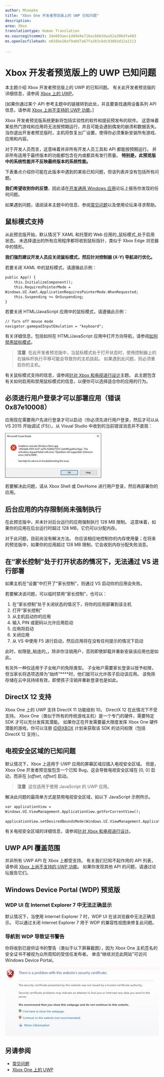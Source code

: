 ```yaml
---
author: Mtoepke
title: "Xbox One 开发者预览版上的 UWP 已知问题"
description: 
area: Xbox
translationtype: Human Translation
ms.sourcegitcommit: 3de603aec1dd4d4e716acbbb3daa52a306dfa403
ms.openlocfilehash: e016be20af9a0d7a67fa383cbdc93083d12a1113

---
```


# Xbox 开发者预览版上的 UWP 已知问题

本主题介绍 Xbox 开发者预览版上的 UWP 的已知问题。 有关此开发者预览版的详细信息，请参阅 [Xbox 上的 UWP](index.md)。 

\[如果你通过某个 API 参考主题中的链接转到此处，并且要查找通用设备系列 API 信息，请参阅 [Xbox 上尚不支持的 UWP 功能](http://go.microsoft.com/fwlink/?LinkID=760755)。\]

Xbox 开发者预览版系统更新将包括实验性的软件和提前预发布的软件。 这意味着某些热门游戏和应用将无法按预期运行，并且可能会遇到偶发的崩溃和数据丢失。 当你退出开发者预览版时，主机将恢复出厂设置，使得你必须重新安装所有游戏、应用和内容。

对于开发人员而言，这意味着并非所有开发人员工具和 API 都能按预期运行。 并非所有适用于最终版本的功能都包含在内或都具有发行质量。 
**特别是，此预览版中的系统性能并不反映最终版本的系统性能。**

下表重点介绍你可能在此版本中遇到的某些已知问题，但该列表并没有包括所有问题。 

**我们希望收到你的反馈**，因此请在[开发通用 Windows 应用](https://social.msdn.microsoft.com/Forums/windowsapps/en-US/home?forum=wpdevelop)论坛上报告你发现的任何问题。 

如果遇到问题，请阅读本主题中的信息、参阅[常见问题](frequently-asked-questions.md)以及使用论坛来寻求帮助。


<!--## Developing games-->

## 鼠标模式支持

从此预览版开始，默认情况下 XAML 和托管的 Web 应用的_鼠标模式_处于启用状态。 未选择退出的所有应用程序都将收到鼠标指针，类似于 Xbox Edge 浏览器中的情形。

**我们强烈建议开发人员应关闭鼠标模式，然后针对控制器 (X-Y) 导航进行优化。**

若要关闭 XAML 中的鼠标模式，请遵循此示例：

```code
public App() {
    this.InitializeComponent();
    this.RequiresPointerMode = Windows.UI.Xaml.ApplicationRequiresPointerMode.WhenRequested;
    this.Suspending += OnSuspending;
}
```

若要关闭 HTML/JavaScript 应用中的鼠标模式，请遵循此示例：

```code
// Turn off mouse mode
navigator.gamepadInputEmulation = "keyboard";
```

有关详细信息，包括如何在 HTML/JavaScript 应用中打开方向导航，请参阅[如何禁用鼠标模式](how-to-disable-mouse-mode.md#html)。

> **注意**&nbsp;&nbsp;在此开发者预览版中，当鼠标模式处于打开状态时，使用控制器上的右操纵杆执行平移可能会导致你的主机挂起。 如果遇到此问题，则必须重启你的主机。

有关鼠标模式支持的信息，请参阅[针对 Xbox 和电视进行设计](https://msdn.microsoft.com/windows/uwp/input-and-devices/designing-for-tv?f=255&MSPPError=-2147217396#mouse-mode)主题。 此主题包含有关如何启用和禁用鼠标模式的信息，以便你可以选择适合你的应用的行为。

## 必须进行用户登录才可以部署应用（错误 0x87e10008）

应用现在需要用户先进行登录才可以启动（你必须先进行用户登录，然后才可以从 VS 2015 开始调试 (F5)）。从 Visual Studio 中收到的当前错误消息并不直观：
 
![无法激活 Windows 应用商店应用](images/windows-store-app-activation-error.jpg)
 
若要解决此问题，请从 Xbox Shell 或 DevHome 进行用户登录，然后再部署你的应用。
 
## 后台应用的内存限制尚未强制执行
 
在此预览版中，并未针对后台运行的应用强制执行 128 MB 限制。 这意味着，如果你的应用在后台运行时超过 128 MB，它仍可以分配内存。
 
对于此问题，目前尚没有解决方法。 你应该相应地控制你的内存使用量；在将来的预览版中，如果你的应用超过 128 MB 限制，它会收到内存分配失败消息。
 
## 在“家长控制”处于打开状态的情况下，无法通过 VS 进行部署

如果主机在“设置”中打开了“家长控制”，则通过 VS 启动你的应用会失败。

若要解决该问题，可以临时禁用“家长控制”，也可以：
1. 在“家长控制”处于关闭状态的情况下，将你的应用部署到该主机
2. 打开“家长控制”
3. 从主机启动你的应用
4. 输入 PIN 或密码以允许应用启动
5. 应用将启动
6. 关闭应用
7. 从 VS 中使用 F5 进行启动，然后应用将在没有任何提示的情况下启动

此时，权限是_粘连的_，除非你注销用户，否则即使卸载并重新安装该应用也是如此。
 
有另外一种仅适用于子女帐户的免除类型。 子女帐户需要家长登录以授予权限，但当家长将选项选择为“始终”****时，他们就可以允许孩子启动该应用。 该免除存储在云中且持续有效，即使孩子注销并重新登录也是如此。   

<!--### x86 vs. x64

By the time we release later this year, we will have great support for both x86 and x64, and we do support x86 in this preview. 
However, x64 has had much more testing to date (the Xbox shell and all of the apps running on the console today are x64), and so we recommend using x64 for your projects. 
This is particularly true for games.

If you decide to use x86, please report any issues you see on the forum.

Also see [Switching build flavors can cause deployment failures](known-issues.md#switching-build-flavors-can-cause-deployment-failures) later on this page.-->

<!--### Game engines

We have tested some popular game engines, but not all of them, and our test coverage for this preview has not been comprehensive. 
Your mileage may vary. 

The following game engines have been confirmed to work:
* [Construct 2](https://www.scirra.com/)

There are likely others that are working too. We would love to get your feedback on what you find. 
Please use the forum to report any issues you see.-->

## DirectX 12 支持

Xbox One 上的 UWP 支持 DirectX 11 功能级别 10。 DirectX 12 在此情况下不受支持。 Xbox One（类似于所有的传统游戏主机）是一个专门的硬件，需要特定 SDK 才可以充分发挥其潜能。 如果你正在开发需要最大限度发挥 Xbox One 硬件潜能的游戏，你可以注册 [ID@XBOX](http://www.xbox.com/Developers/id) 计划来获取该 SDK 的访问权限（包括 DirectX 12 支持）。

<!-- ### Xbox One Developer Preview disables game streaming to Windows 10

Activating the Xbox One Developer Preview on your console will prevent you from streaming games from your Xbox One to the Xbox app on Windows 10, even if your console is set to retail mode. 
To restore the game streaming feature, you must leave the developer preview. -->

## 电视安全区域的已知问题

默认情况下，Xbox 上适用于 UWP 应用的屏幕区域应插入电视安全区域。 但是，Xbox One 开发者预览版包含一个已知 Bug，这会导致电视安全区域在 [0, 0] 启动，而非在 [_offset_, _offset_] 启动。

> **注意**&nbsp;&nbsp;这仅适用于使用 JavaScript 的 UWP 应用。

解决此问题的最简单方式是禁用电视安全区域，如以下 JavaScript 示例所示。

    var applicationView = Windows.UI.ViewManagement.ApplicationView.getForCurrentView();

    applicationView.setDesiredBoundsMode(Windows.UI.ViewManagement.ApplicationViewBoundsMode.useCoreWindow);

有关电视安全区域的详细信息，请参阅[针对 Xbox 和电视进行设计](https://msdn.microsoft.com/windows/uwp/input-and-devices/designing-for-tv)。

<!--## System resources for UWP apps and games on Xbox One

UWP apps and games running on Xbox One share resources with the system and other apps, and so the system governs the resources that are available to any one game or app. 
If you are running into memory or performance issues, this may be why. 
For more details, see [System resources for UWP apps and games on Xbox One](system-resource-allocation.md).-->

<!--
## Networking using traditional sockets

In this developer preview, inbound and outbound network access from the console that uses traditional TCP/UDP sockets (WinSock, Windows.Networking.Sockets) is not available. 
Developers can still use HTTP and WebSockets.
--> 


## UWP API 覆盖范围

并非所有 UWP API 在 Xbox 上都受支持。 有关我们已知不起作用的 API 列表，请参阅 [Xbox 上尚不支持的 UWP 功能](http://go.microsoft.com/fwlink/p/?LinkId=760755)。 如果你发现其他 API 的问题，请通过论坛报告它们。 

<!--## XAML controls do not look like or behave like the controls in the Xbox One shell

In this developer preview, the XAML controls are not in their final form. In particular:
* Gamepad X-Y navigation does not work reliably for all controls.
* Controls do not look like controls in the Xbox shell. This includes the control focus rectangle.
* Navigating between controls does not automatically make “navigation sounds.”

These issues will be addressed in a future developer preview.-->

<!--## Visual Studio and deployment issues

### Switching build flavors can cause deployment failures

Switching between Debug and Release builds, or between x86 and x64, or between Managed and .Net Native builds, can cause deployment failures. 

The simplest way to avoid these issues for this preview is to stick to Debug and one architecture. 

If you do hit this issue, uninstalling your app in the Collections app on your Xbox One will typically resolve it.

> ****&nbsp;&nbsp;Uninstalling your app from Windows Device Portal (WDP) will not resolve the issue.

If your issues persist, uninstall your app or game in the Collections app, leave Developer Mode, restart to Retail Mode and then switch back to Developer Mode.
You may also need to restart Visual Studio and clean your solution.

For more information, see the “Fixing deployment failures” section in [Frequently asked questions](frequently-asked-questions.md).

### Uninstalling an app while you are debugging it in Visual Studio will cause it to fail silently

Attempting to uninstall an app that is running under the debugger via the WDP “Installed Apps” tool will cause it to silently fail. 
The workaround is to stop debugging the app in Visual Studio before attempting to remove it via WDP.

### Visual Studio/Xbox PIN pairing failures

It is possible to get into a state where the PIN pairing between Visual Studio and your Xbox One gets out of sync. 
If PIN pairing fails, use the “Remove all pairings” button in Dev Home, restart Xbox One, restart your development PC, and then try again.--> 


## Windows Device Portal (WDP) 预览版

<!--### Starting WDP from Dev Home crashes Dev Home

When you start WDP in Dev Home, it will cause Dev Home to crash after you have entered your user name and password and selected **Save**. 
The credentials are saved but WDP is not started. 
You can start WDP by restarting Xbox One.--> 

<!--### Disabling WDP in Dev Home does not work

If you disable WDP in Dev Home, it will be turned off. 
However, when you restart your Xbox One, WDP will be started again. 
You can work around this issue by using **Reset and keep my games & apps** to delete any stored state on your Xbox One. 
Go to Settings > System > Console info & updates > Reset console, and then select the **Reset and keep my games & apps** button.

> **Caution**&nbsp;&nbsp;Doing this will delete all saved settings on your Xbox One including wireless settings, user accounts and any game progress that has not been saved to cloud storage.

> **Caution**&nbsp;&nbsp;DO NOT select the **Reset and remove everything** button.
This will delete all of your games, apps, settings and content, deactivate Developer Mode, and remove you console from the Developer Preview group.

### The columns in the “Running Apps” table do not update predictably. 

Sometimes this is resolved by sorting a column on the table.-->

### WDP UI 在 Internet Explorer 7 中无法正确显示 

默认情况下，当使用 Internet Explorer 7 时，WDP UI 在该浏览器中无法正确显示。 可以通过关闭 Internet Explorer 7 用于 WDP 的兼容性视图来修复此问题。

### 导航到 WDP 导致证书警告

你将收到已提供证书的警告（类似于以下屏幕截图），因为 Xbox One 主机签名的安全证书不被视为众所周知的受信任发布者。 单击“继续浏览此网站”可访问 Windows Device Portal。

![网站安全证书警告](images/security_cert_warning.jpg)

<!--## Dev Home

Occasionally, selecting the “Manage Windows Device Portal” option in Dev Home will cause Dev Home to silently exit to the Home screen. 
This is caused by a failure in the WDP infrastructure on the console and can be resolved by restarting the console.-->

## 另请参阅
- [常见问题](frequently-asked-questions.md)
- [Xbox One 上的 UWP](index.md)



<!--HONumber=Jul16_HO2-->


